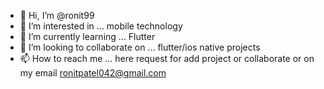 - 👋 Hi, I’m @ronit99
- 👀 I’m interested in ... mobile technology
- 🌱 I’m currently learning ... Flutter
- 💞️ I’m looking to collaborate on ... flutter/ios native projects
- 📫 How to reach me ... here request for add project or collaborate or on my email ronitpatel042@gmail.com

<!---
ronit99/ronit99 is a ✨ special ✨ repository because its `README.md` (this file) appears on your GitHub profile.
You can click the Preview link to take a look at your changes.
--->
